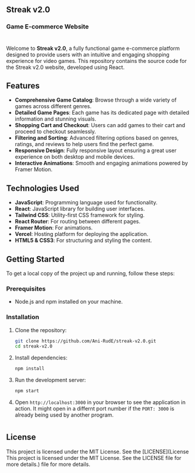 ## Streak v2.0
### Game E-commerce Website

#

Welcome to **Streak v2.0**, a fully functional game e-commerce platform designed to provide users with an intuitive and engaging shopping experience for video games. This repository contains the source code for the Streak v2.0 website, developed using React.

## Features

- **Comprehensive Game Catalog**: Browse through a wide variety of games across different genres.
- **Detailed Game Pages**: Each game has its dedicated page with detailed information and stunning visuals.
- **Shopping Cart and Checkout**: Users can add games to their cart and proceed to checkout seamlessly.
- **Filtering and Sorting**: Advanced filtering options based on genres, ratings, and reviews to help users find the perfect game.
- **Responsive Design**: Fully responsive layout ensuring a great user experience on both desktop and mobile devices.
- **Interactive Animations**: Smooth and engaging animations powered by Framer Motion.

## Technologies Used

- **JavaScript**: Programming language used for functionality.
- **React**: JavaScript library for building user interfaces.
- **Tailwind CSS**: Utility-first CSS framework for styling.
- **React Router**: For routing between different pages.
- **Framer Motion**: For animations.
- **Vercel**: Hosting platform for deploying the application.
- **HTML5 & CSS3**: For structuring and styling the content.

## Getting Started

To get a local copy of the project up and running, follow these steps:

### Prerequisites

- Node.js and npm installed on your machine.

### Installation

1. Clone the repository:
   ```bash
   git clone https://github.com/Ani-RudE/streak-v2.0.git
   cd streak-v2.0
   ```

2. Install dependencies:
   ```bash
   npm install
   ```

3. Run the development server:
   ```bash
   npm start
   ```

4. Open `http://localhost:3000` in your browser to see the application in action. It might open in a differnt port number if the `PORT: 3000` is already being used by another program.

#

## License
This project is licensed under the MIT License. See the [LICENSE](License
This project is licensed under the MIT License. See the LICENSE file for more details.) file for more details.